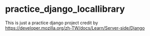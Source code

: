 # practice_django_locallibrary
This is just a practice django project credit by https://developer.mozilla.org/zh-TW/docs/Learn/Server-side/Django


